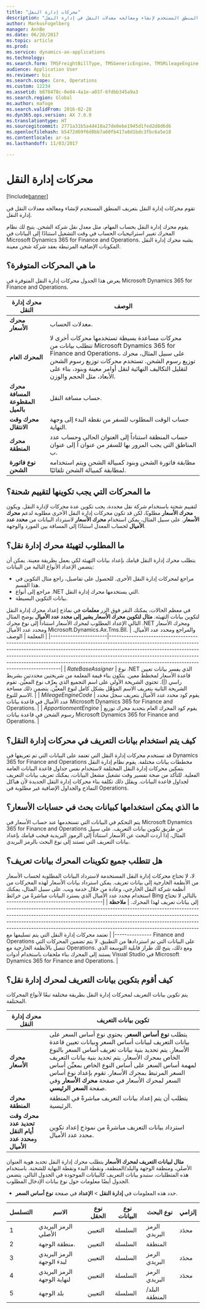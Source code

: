 ```yaml
---
title: "محركات إدارة النقل"
description: "تقوم محركات إدارة النقل بتعريف المنطق المستخدم لإنشاء ومعالجه معدلات النقل في إدارة النقل."
author: MarkusFogelberg
manager: AnnBe
ms.date: 06/20/2017
ms.topic: article
ms.prod: 
ms.service: dynamics-ax-applications
ms.technology: 
ms.search.form: TMSFreightBillType, TMSGenericEngine, TMSMileageEngine, TMSRateEngine, TMSTransitTimeEngine, TMSZoneEngine
audience: Application User
ms.reviewer: bis
ms.search.scope: Core, Operations
ms.custom: 12234
ms.assetid: b878478c-0e04-4a1e-a037-6fdbb345a9a3
ms.search.region: Global
ms.author: mafoge
ms.search.validFrom: 2016-02-28
ms.dyn365.ops.version: AX 7.0.0
ms.translationtype: HT
ms.sourcegitcommit: 2771a31b5a4d418a27de0ebe1945d1fed2d8d6d6
ms.openlocfilehash: b5472d69f6d0bb7a60fb417a0d1bdc3fbc6a5e18
ms.contentlocale: ar-sa
ms.lasthandoff: 11/03/2017

---
```


# <a name="transportation-management-engines"></a>محركات إدارة النقل

[!include[banner](../includes/banner.md)]


تقوم محركات إدارة النقل بتعريف المنطق المستخدم لإنشاء ومعالجه معدلات النقل في إدارة النقل. 

يقوم محرك إدارة النقل بحساب المهام، مثل معدل نقل شركة الشحن. يتيح لك نظام المحرك تغيير استراتيجيات الحساب في وقت التشغيل استنادًا إلى البيانات في Microsoft Dynamics 365 for Finance and Operations. يشبه محرك إدارة النقل المكونات الإضافية المرتبطة بعقد شركة شحن معينة.

## <a name="what-engines-are-available"></a>ما هي المحركات المتوفرة؟
يعرض هذا الجدول محركات إدارة النقل المتوفرة في Microsoft Dynamics 365 for Finance and Operations.

| محرك إدارة النقل | ‏‏الوصف                                                                                                                                                                                                                                                                                                                 |
|----------------------------------|-----------------------------------------------------------------------------------------------------------------------------------------------------------------------------------------------------------------------------------------------------------------------------------------------------------------------------|
| **محرك الأسعار**                  | معدلات الحساب.                                                                                                                                                                                                                                                                                                           |
| **المحرك العام**               | محركات مساعدة بسيطة تستخدمها محركات أخرى لا تتطلب بيانات من Microsoft Dynamics 365 for Finance and Operations، على سبيل المثال، محرك توزيع رسوم الشحن. تستخدم محركات توزيع رسوم الشحن لتقليل التكاليف النهائية لنقل أوامر معينة وبنود، بناء على الأبعاد، مثل الحجم والوزن. |
| **محرك المسافة المقطوعة بالميل**               | حساب مسافة النقل.                                                                                                                                                                                                                                                                                     |
| **محرك وقت الانتقال**          | حساب الوقت المطلوب للسفر من نقطة البدء إلى وجهة النهاية.                                                                                                                                                                                                                                       |
| **محرك المنطقة**                  | حساب المنطقة استناداً إلى العنوان الحالي وحساب عدد المناطق التي يجب المرور بها للسفر من عنوان أ إلى عنوان ب.                                                                                                                                                                    |
| **نوع فاتورة الشحن**            | مطابقة فاتورة الشحن وبنود كمبيالة الشحن ويتم استخدامه لمطابقة كمبيالة الشحن تلقائيًا.                                                                                                                                                                                                                |

 
<a name="what-engines-must-be-configured-to-rate-a-shipment"></a>ما المحركات التي يجب تكوينها لتقييم شحنة؟
---------------------------------------------------

لتقييم شحنة باستخدام شركة نقل محددة، يجب تكوين عدة محركات لإدارة النقل. ويكون **محرك الأسعار** مطلوبًا، لكن قد تكون محركات إدارة النقل الأخرى مطلوبة لدعم **محرك الأسعار**. على سبيل المثال، يمكن استخدام **محرك الأسعار** لاسترداد البيانات من **محدد عدد الأميال** لحساب المعدل استنادًا إلى‬ المسافة بين المورد والوجهة.

## <a name="whats-required-to-initialize-a-transportation-management-engine"></a>ما المطلوب لتهيئة محرك إدارة نقل؟
يتطلب محرك إدارة النقل قيامك بإعداد بيانات التهيئة لكي يعمل بطريقة معينة. يمكن أن يتضمن الإعداد الأنواع التالية من البيانات:
-   مراجع لمحركات إدارة النقل الأخرى. للحصول على تفاصيل، راجع مثال التكوين في هذا القسم.
-   مراجع إلى أنواع .NET التي يستخدمها محرك إدارة النقل.
-   بيانات التكوين البسيطة.

في معظم الحالات، يمكنك النقر فوق الزر **معلمات** في نماذج إعداد محرك إدارة النقل لتكوين بيانات التهيئة. **مثال لتكوين محرك الأسعار يشير إلى محدد عدد الأميال** يوضح المثال التالي الإعداد المطلوب لمحرك الأسعار استناداً إلى نوع محرك .NET ومحرك الأسعار ومحدد عدد الأميال Microsoft.Dynamics.Ax.Tms.Bll. والمراجع ومحدد عدد الأميال.
| المعلمة             | الوصف                                                                                                                                                                                                                                                                                                                                                                      |
|-----------------------|----------------------------------------------------------------------------------------------------------------------------------------------------------------------------------------------------------------------------------------------------------------------------------------------------------------------------------------------------------------------------------|
| *RateBaseAssigner*    | نوع .NET الذي يفسر بيانات ‏‫تعيين قاعدة الأسعار‬ لمخطط معين. يتكون بناء قيمة المعلمة من شريحتين محددتين بشريط راسي (|). تحتوي الشريحة الأولى على اسم التجميع الذي يعرِّف نوع المعيِّن. تقوم الشريحة الثانية بتعريف الاسم المؤهَّل بشكل كامل لنوع المعيِّن. يتضمن ذلك مساحة الاسم للنوع. |
| *MileageEngineCode*   | يقوم كود محدد عدد الأميال بتعريف سجل محدد عدد الأميال في قاعدة بيانات Microsoft Dynamics 365 for Finance and Operations.                                                                                                                                                                                                                                                             |
| *ApportionmentEngine* | يقوم كود المحرك العام بتحديد محرك توزيع رسوم الشحن في قاعدة بيانات Microsoft Dynamics 365 for Finance and Operations.                                                                                                                                                                                                                                                              |

 
<a name="how-is-metadata-used-in-transportation-management-engines"></a>كيف يتم استخدام بيانات التعريف في محركات إدارة النقل؟
----------------------------------------------------------

قد تستخدم محركات إدارة النقل التي تعتمد على البيانات التي تم تعريفها في Dynamics 365 for Finance and Operations مخططات بيانات مختلفة. يقوم نظام إدارة النقل بتمكين محركات إدارة النقل المختلفة لاستخدام نفس جداول قاعدة البيانات العامة الفعلية. للتأكد من صحة تفسير وقت تشغيل مشغل البيانات، يمكنك تعريف بيانات التعريف لجداول قاعدة البيانات. ويقلل ذلك تكلفة بناء محركات إدارة النقل الجديدة لأن هياكل النماذج والجداول الإضافية غير مطلوبة في Operations.

## <a name="what-can-be-used-as-search-data-in-rate-calculations"></a>ما الذي يمكن استخدامها كبيانات بحث في حسابات الأسعار؟
يتم التحكم في البيانات التي تستخدمها عند حساب الأسعار في Microsoft Dynamics 365 for Finance and Operations عن طريق تكوين بيانات التعريف. على سبيل المثال، إذا أردت البحث عن الأسعار استناداً إلى الرموز البريدية فيجب قيامك بإعداد بيانات التعريف التي تستند إلى نوع البحث بالرمز البريدي.

## <a name="do-all-engine-configurations-require-metadata"></a>هل تتطلب جميع تكوينات المحرك بيانات تعريف؟
لا، لا تحتاج محركات إدارة النقل المستخدمة لاسترداد البيانات المطلوبة لحساب الأسعار من الأنظمة الخارجية إلى بيانات تعريف. يمكن استرداد بيانات الأسعار لهذه المحركات من أنظمة شركة النقل الخارجي، وعادة من خلال خدمة ويب. على سبيل المثال، يمكنك استخدام محدد عدد الأميال الذي يسترد البيانات مباشرةً من خرائط Bing بالتالي لا تحتاج إلى بيانات تعريف لهذا المحرك.
| **ملاحظة**                                                                                                                                                                                                                                                                                                                                                                     |
|------------------------------------------------------------------------------------------------------------------------------------------------------------------------------------------------------------------------------------------------------------------------------------------------------------------------------------------------------------------------------|
| تعتمد محركات إدارة النقل التي يتم تسليمها مع Finance and Operations على البيانات التي تم استردادها من التطبيق. لا يتم تضمين المحركات التي تتصل بالأنظمة الخارجية مع Operations. ومع ذلك، يتيح لك طراز قابلية التوسعة الذي يستند إلى المحرك بناء ملحقات باستخدام أدوات Visual Studio في Microsoft Dynamics 365 for Finance and Operations. |

## <a name="how-do-i-configure-metadata-for-a-transportation-management-engine"></a>كيف أقوم بتكوين بيانات التعريف لمحرك إدارة نقل؟
يتم تكوين بيانات التعريف لمحركات إدارة النقل بطريقة مختلفة تبعًا لأنواع المحركات المختلفة.

| محرك إدارة النقل               | تكوين ‏‫بيانات التعريف‬                                                                                                                                                                                                                                                                                                                                                                                                                                               |
|------------------------------------------------|----------------------------------------------------------------------------------------------------------------------------------------------------------------------------------------------------------------------------------------------------------------------------------------------------------------------------------------------------------------------------------------------------------------------------------------------------------------------|
| **محرك الأسعار**                                | يتطلب **نوع أساس السعر**. يحتوي نوع أساس السعر‬ على بيانات التعريف لبيانات أساس السعر ‏‫وبيانات تعيين قاعدة الأسعار. يتم تحديد بنية بيانات تعريف أساس السعر بالنوع الخاص بمحرك الأسعار. يتم تحديد بنية بيانات التعريف لمهمة أساس السعر على‬ أساس النوع الخاص بمعيِّن أساس السعر المرتبط بمحرك الأسعار. تقوم بإعداد نوع أساس السعر لمحرك الأسعار في صفحة **محرك الأسعار** وفي صفحة **السعر الرئيسي**. |
| **محرك المنطقة**                                | يتطلب أن يتم إعداد بيانات التعريف مباشرةً في المنطقة الرئيسية.                                                                                                                                                                                                                                                                                                                                                                                                          |
| **محرك وقت تحديد عدد أيام النقل** و**محدد عدد الأميال** | استرداد بيانات التعريف مباشرةً من نموذج إعداد تكوين محدد عدد الأميال.                                                                                                                                                                                                                                                                                                                                                                                  |

  **مثال لبيانات التعريف لمحرك الأسعار** يتطلب محرك إدارة النقل تحديد هوية ‏‫العنوان الأصلي‬، ومنطقة الوجهة والبلد/المنطقة، ونقطة البدء ونقطة النهاية للشحنة. باستخدام هذه المتطلبات، ستبدو بيانات التعريف كالبيانات الموجودة في الجدول التالي. يتضمن الجدول أيضًا معلومات حول نوع بيانات الإدخال المطلوب.
-   حدد هذه المعلومات في **إدارة النقل** &gt; **الإعداد** في صفحة **نوع أساس السعر**.

| التسلسل | الاسم                          | نوع الحقل | نوع البيانات | نوع البحث    | إلزامي |
|----------|-------------------------------|------------|-----------|----------------|-----------|
| 1        | الرمز البريدي الأصلي            | التعيين | السلسلة    | الرمز البريدي    | محدَد  |
| 2        | منطقة الوجهة.             | التعيين | السلسلة    | المنطقة          |           |
| 3        | الرمز البريدي لبدء الوجهة | التعيين | السلسلة    | الرمز البريدي    | محدَد  |
| 4        | الرمز البريدي لنهاية الوجهة   | التعيين | السلسلة    | الرمز البريدي    | محدَد  |
| 5        | بلد الوجهة           | التعيين | السلسلة    | البلد/المنطقة |           |






